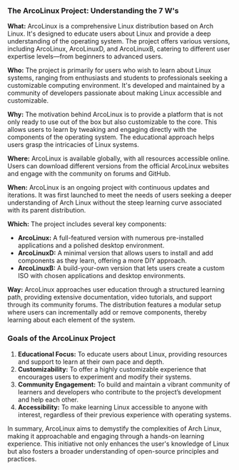 ### The ArcoLinux Project: Understanding the 7 W's

**What:**
ArcoLinux is a comprehensive Linux distribution based on Arch Linux. It's designed to educate users about Linux and provide a deep understanding of the operating system. The project offers various versions, including ArcoLinux, ArcoLinuxD, and ArcoLinuxB, catering to different user expertise levels—from beginners to advanced users.

**Who:**
The project is primarily for users who wish to learn about Linux systems, ranging from enthusiasts and students to professionals seeking a customizable computing environment. It's developed and maintained by a community of developers passionate about making Linux accessible and customizable.

**Why:**
The motivation behind ArcoLinux is to provide a platform that is not only ready to use out of the box but also customizable to the core. This allows users to learn by tweaking and engaging directly with the components of the operating system. The educational approach helps users grasp the intricacies of Linux systems.

**Where:**
ArcoLinux is available globally, with all resources accessible online. Users can download different versions from the official ArcoLinux websites and engage with the community on forums and GitHub.

**When:**
ArcoLinux is an ongoing project with continuous updates and iterations. It was first launched to meet the needs of users seeking a deeper understanding of Arch Linux without the steep learning curve associated with its parent distribution.

**Which:**
The project includes several key components:
- **ArcoLinux:** A full-featured version with numerous pre-installed applications and a polished desktop environment.
- **ArcoLinuxD:** A minimal version that allows users to install and add components as they learn, offering a more DIY approach.
- **ArcoLinuxB:** A build-your-own version that lets users create a custom ISO with chosen applications and desktop environments.

**Way:**
ArcoLinux approaches user education through a structured learning path, providing extensive documentation, video tutorials, and support through its community forums. The distribution features a modular setup where users can incrementally add or remove components, thereby learning about each element of the system.

### Goals of the ArcoLinux Project

1. **Educational Focus:** To educate users about Linux, providing resources and support to learn at their own pace and depth.
2. **Customizability:** To offer a highly customizable experience that encourages users to experiment and modify their systems.
3. **Community Engagement:** To build and maintain a vibrant community of learners and developers who contribute to the project’s development and help each other.
4. **Accessibility:** To make learning Linux accessible to anyone with interest, regardless of their previous experience with operating systems.

In summary, ArcoLinux aims to demystify the complexities of Arch Linux, making it approachable and engaging through a hands-on learning experience. This initiative not only enhances the user's knowledge of Linux but also fosters a broader understanding of open-source principles and practices.
